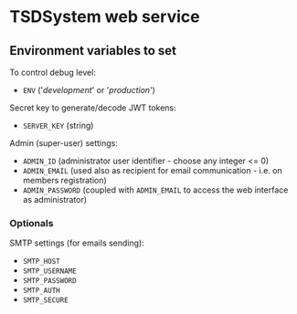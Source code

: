 # TSDSystem web service

## Environment variables to set

To control debug level:
- `ENV` ('*development*' or '*production*')

Secret key to generate/decode JWT tokens:
- `SERVER_KEY` (string)

Admin (super-user) settings:
- `ADMIN_ID` (administrator user identifier - choose any integer <= 0)
- `ADMIN_EMAIL` (used also as recipient for email communication - i.e. on members registration)
- `ADMIN_PASSWORD` (coupled with `ADMIN_EMAIL` to access the web interface as administrator)

### Optionals

SMTP settings (for emails sending):
- `SMTP_HOST`
- `SMTP_USERNAME`
- `SMTP_PASSWORD`
- `SMTP_AUTH`
- `SMTP_SECURE`